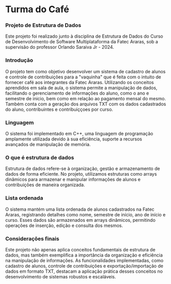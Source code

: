 # Turma do Café

### Projeto de Estrutura de Dados

Este projeto foi realizado junto à disciplina de Estrutura de Dados do Curso de Desenvolvimento de Software Multiplataforma da Fatec Araras, sob a supervisão do professor Orlando Saraiva Jr - 2024.

### Introdução
O projeto tem como objetivo desenvolver um sistema de cadastro de alunos e controle de contribuições para a "vaquinha" que é feita com o intuito de fornecer café aos integrantes da Fatec Araras. Utilizando os conceitos aprendidos em sala de aula, o sistema permite a manipulação de dados, facilitando o gerenciamento de informações do aluno, como o ano e semestre de inicio, bem como em relação ao pagamento mensal do mesmo. Também conta com a geração dos arquivos TXT com os dados cadastrados do aluno, contribuintes e contribuiççoes por curso.

### Linguagem
O sistema foi implementado em C++, uma linguagem de programação amplamente utilizada devido à sua eficiência, suporte a recursos avançados de manipulação de memória.

### O que é estrutura de dados
Estrutura de dados refere-se à organização, gestão e armazenamento de dados de forma eficiente. No projeto, utilizamos estruturas como arrays dinâmicos para armazenar e manipular informações de alunos e contribuições de maneira organizada.

### Lista ordenada
O sistema mantém uma lista ordenada de alunos cadastrados na Fatec Araras, registrando detalhes como nome, semestre de início, ano de início e curso. Esses dados são armazenados em arrays dinâmicos, permitindo operações de inserção, edição e consulta dos mesmos.

### Considerações finais
Este projeto não apenas aplica conceitos fundamentais de estrutura de dados, mas também exemplifica a importância da organização e eficiência na manipulação de informações. As funcionalidades implementadas, como cadastro de alunos, controle de contribuições e exportação/importação de dados em formato TXT, destacam a aplicação prática desses conceitos no desenvolvimento de sistemas robustos e escaláveis.
